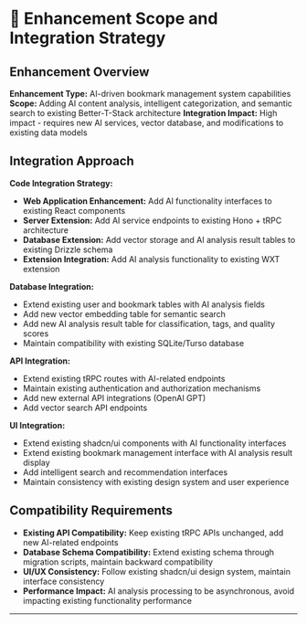 # 🎯 Enhancement Scope and Integration Strategy

## Enhancement Overview

**Enhancement Type:** AI-driven bookmark management system capabilities
**Scope:** Adding AI content analysis, intelligent categorization, and semantic search to existing Better-T-Stack architecture
**Integration Impact:** High impact - requires new AI services, vector database, and modifications to existing data models

## Integration Approach

**Code Integration Strategy:**
- **Web Application Enhancement:** Add AI functionality interfaces to existing React components
- **Server Extension:** Add AI service endpoints to existing Hono + tRPC architecture
- **Database Extension:** Add vector storage and AI analysis result tables to existing Drizzle schema
- **Extension Integration:** Add AI analysis functionality to existing WXT extension

**Database Integration:**
- Extend existing user and bookmark tables with AI analysis fields
- Add new vector embedding table for semantic search
- Add new AI analysis result table for classification, tags, and quality scores
- Maintain compatibility with existing SQLite/Turso database

**API Integration:**
- Extend existing tRPC routes with AI-related endpoints
- Maintain existing authentication and authorization mechanisms
- Add new external API integrations (OpenAI GPT)
- Add vector search API endpoints

**UI Integration:**
- Extend existing shadcn/ui components with AI functionality interfaces
- Extend existing bookmark management interface with AI analysis result display
- Add intelligent search and recommendation interfaces
- Maintain consistency with existing design system and user experience

## Compatibility Requirements

- **Existing API Compatibility:** Keep existing tRPC APIs unchanged, add new AI-related endpoints
- **Database Schema Compatibility:** Extend existing schema through migration scripts, maintain backward compatibility
- **UI/UX Consistency:** Follow existing shadcn/ui design system, maintain interface consistency
- **Performance Impact:** AI analysis processing to be asynchronous, avoid impacting existing functionality performance

---
